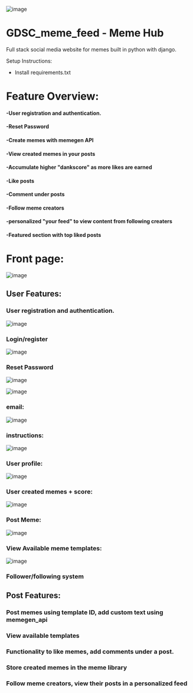 ![image](https://github.com/05kashyap/GDSC_meme_feed/assets/120780494/aaf7842c-14d7-4ccd-bff0-34b98e03c05a)
# GDSC_meme_feed - Meme Hub

Full stack social media website for memes built in python with django.

Setup Instructions:
- Install requirements.txt
# Feature Overview:
#### -User registration and authentication.
#### -Reset Password

#### -Create memes with memegen API
#### -View created memes in your posts
#### -Accumulate higher "dankscore" as more likes are earned
#### -Like posts
#### -Comment under posts

#### -Follow meme creators
#### -personalized "your feed" to view content from following creaters
#### -Featured section with top liked posts

# Front page:

![image](https://github.com/05kashyap/GDSC_meme_feed/assets/120780494/5259dba5-07c9-486d-9d7f-f7dd18f59b93)

## User Features:

### User registration and authentication.

![image](https://github.com/05kashyap/GDSC_meme_feed/assets/120780494/9de38b06-dd7b-4aff-b700-a4db70c8fd84)

### Login/register

![image](https://github.com/05kashyap/GDSC_meme_feed/assets/120780494/08511c49-9088-4e27-90b5-63017169e33f)

### Reset Password
![image](https://github.com/05kashyap/GDSC_meme_feed/assets/120780494/78a61469-1a58-4a38-b6eb-341403dca785)

![image](https://github.com/05kashyap/GDSC_meme_feed/assets/120780494/874b0c02-52ea-402b-b200-70d944bee4f7)

### email:

![image](https://github.com/05kashyap/GDSC_meme_feed/assets/120780494/43489a61-995f-4d65-9ce7-c3ea981f125b)

### instructions:

![image](https://github.com/05kashyap/GDSC_meme_feed/assets/120780494/2265535e-e040-4c39-95ad-a38479cb827d)

### User profile:

![image](https://github.com/05kashyap/GDSC_meme_feed/assets/120780494/fce74465-595a-4ae2-9fe3-fa93488e0d3b)

### User created memes + score:

![image](https://github.com/05kashyap/GDSC_meme_feed/assets/120780494/1c79ac31-c18f-4443-87fb-d70f22235cce)

### Post Meme:

![image](https://github.com/05kashyap/GDSC_meme_feed/assets/120780494/6a7efe23-5e91-412b-bcc2-a621a81bdcc7)

### View Available meme templates:

![image](https://github.com/05kashyap/GDSC_meme_feed/assets/120780494/a0fc95e2-5ea2-41bd-b0ce-fc594048917a)





### Follower/following system

## Post Features:

### Post memes using template ID, add custom text using memegen_api
### View available templates 
### Functionality to like memes, add comments under a post.
### Store created memes in the meme library 
### Follow meme creators, view their posts in a personalized feed

